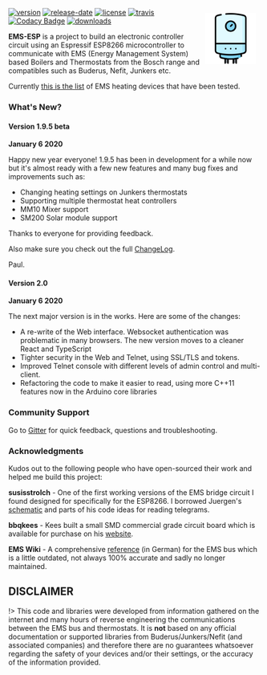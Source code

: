 <img style="margin: 10px 10px; float:right; width:20%" src="_media/logo/boiler.svg" alt="EMS-ESP Logo"></img>

[![version](https://img.shields.io/github/release/proddy/EMS-ESP.svg?label=Latest%20Release)](https://github.com/proddy/EMS-ESP/blob/master/CHANGELOG.md)
[![release-date](https://img.shields.io/github/release-date/proddy/EMS-ESP.svg?label=Released)](https://github.com/proddy/EMS-ESP/commits/master)
[![license](https://img.shields.io/github/license/proddy/EMS-ESP.svg)](LICENSE)
[![travis](https://travis-ci.com/proddy/EMS-ESP.svg?branch=master)](https://travis-ci.com/proddy/EMS-ESP)
[![Codacy Badge](https://api.codacy.com/project/badge/Grade/b8880625bdf841d4adb2829732030887)](https://app.codacy.com/app/proddy/EMS-ESP?utm_source=github.com&utm_medium=referral&utm_content=proddy/EMS-ESP&utm_campaign=Badge_Grade_Settings)
[![downloads](https://img.shields.io/github/downloads/proddy/EMS-ESP/total.svg)](https://github.com/proddy/EMS-ESP/releases)

**EMS-ESP** is a project to build an electronic controller circuit using an Espressif ESP8266 microcontroller to communicate with EMS (Energy Management System) based Boilers and Thermostats from the Bosch range and compatibles such as Buderus, Nefit, Junkers etc.

Currently [this is the list](Supported-EMS-Devices) of EMS heating devices that have been tested. 

### What's New?

<!-- tabs:start -->

#### **Version 1.9.5 beta**
**January 6 2020**

Happy new year everyone! 1.9.5 has been in development for a while now but it's almost ready with a few new features and many bug fixes and improvements such as:

- Changing heating settings on Junkers thermostats
- Supporting multiple thermostat heat controllers
- MM10 Mixer support
- SM200 Solar module support

Thanks to everyone for providing feedback.

Also make sure you check out the full [ChangeLog](https://github.com/proddy/EMS-ESP/blob/dev/CHANGELOG.md).

Paul.

#### **Version 2.0**
**January 6 2020**

The next major version is in the works. Here are some of the changes:
- A re-write of the Web interface. Websocket authentication was problematic in many browsers. The new version moves to a cleaner React and TypeScript
- Tighter security in the Web and Telnet, using SSL/TLS and tokens.
- Improved Telnet console with different levels of admin control and multi-client.
- Refactoring the code to make it easier to read, using more C++11 features now in the Arduino core libraries
 
<!-- tabs:end -->

### Community Support
Go to [Gitter](https://gitter.im/EMS-ESP/community) for quick feedback, questions and troubleshooting.

### Acknowledgments

Kudos out to the following people who have open-sourced their work and helped me build this project:

 **susisstrolch** - One of the first working versions of the EMS bridge circuit I found designed for specifically for the ESP8266. I borrowed Juergen's [schematic](https://github.com/susisstrolch/EMS-ESP12) and parts of his code ideas for reading telegrams.

 **bbqkees** - Kees built a small SMD commercial grade circuit board which is available for purchase on his [website](https://bbqkees-electronics.nl/).

 **EMS Wiki** - A comprehensive [reference](https://emswiki.thefischer.net/doku.php?id=wiki:ems:telegramme) (in German) for the EMS bus which is a little outdated, not always 100% accurate and sadly no longer maintained.


## DISCLAIMER

!> This code and libraries were developed from information gathered on the internet and many hours of reverse engineering the communications between the EMS bus and thermostats. It is **not** based on any official documentation or supported libraries from Buderus/Junkers/Nefit (and associated companies) and therefore there are no guarantees whatsoever regarding the safety of your devices and/or their settings, or the accuracy of the information provided.
